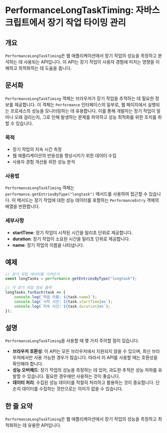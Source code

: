 <!--
Meta Description: # PerformanceLongTaskTiming: 자바스크립트에서 장기 작업 타이밍 관리 ## 개요 `PerformanceLongTaskTiming`은 웹 애플리케이션에서 장기 작업의 성능을 측정하고 분석하는 데 사용되는 API입니다. 이 API는 장기 작업이 사용자...
Meta Keywords: performancelongtasktiming, 작업의, 있습니다, 성능을, 작업이
-->

# PerformanceLongTaskTiming: 자바스크립트에서 장기 작업 타이밍 관리

## 개요
`PerformanceLongTaskTiming`은 웹 애플리케이션에서 장기 작업의 성능을 측정하고 분석하는 데 사용되는 API입니다. 이 API는 장기 작업이 사용자 경험에 미치는 영향을 이해하고 최적화하는 데 도움을 줍니다.

## 문서화
`PerformanceLongTaskTiming` 객체는 브라우저가 장기 작업을 추적하는 데 필요한 정보를 제공합니다. 이 객체는 `Performance` 인터페이스의 일부로, 웹 페이지에서 실행되는 프로세스의 성능을 모니터링하는 데 유용합니다. 이를 통해 개발자는 장기 작업이 얼마나 오래 걸리는지, 그로 인해 발생하는 문제를 파악하고 성능 최적화를 위한 조치를 취할 수 있습니다.

### 목적
- 장기 작업의 지속 시간 측정
- 웹 애플리케이션의 반응성을 향상시키기 위한 데이터 수집
- 사용자 경험 개선을 위한 성능 분석

### 사용법
`PerformanceLongTaskTiming` 객체는 `performance.getEntriesByType("longtask")` 메서드를 사용하여 접근할 수 있습니다. 이 메서드는 장기 작업에 대한 성능 데이터를 포함하는 `PerformanceEntry` 객체의 배열을 반환합니다.

### 세부사항
- **startTime**: 장기 작업이 시작된 시간을 밀리초 단위로 제공합니다.
- **duration**: 장기 작업이 소요된 시간을 밀리초 단위로 제공합니다.
- **name**: 장기 작업의 이름을 나타냅니다.

## 예제
```javascript
// 장기 작업 데이터를 가져오기
const longTasks = performance.getEntriesByType("longtask");

// 각 장기 작업 정보 출력
longTasks.forEach(task => {
    console.log(`작업 이름: ${task.name}`);
    console.log(`시작 시간: ${task.startTime}ms`);
    console.log(`지속 시간: ${task.duration}ms`);
});
```

## 설명
`PerformanceLongTaskTiming`을 사용할 때 몇 가지 주의할 점이 있습니다.

- **브라우저 호환성**: 이 API는 모든 브라우저에서 지원되지 않을 수 있으며, 최신 브라우저에서만 사용 가능한 경우가 많습니다. 따라서 이 API를 사용할 때는 호환성을 확인해야 합니다.
- **성능 오버헤드**: 장기 작업의 성능을 측정하는 데 있어, 과도한 추적은 성능 저하를 유발할 수 있습니다. 필요한 경우에만 사용하는 것이 좋습니다.
- **데이터 처리**: 수집된 성능 데이터를 적절히 처리하고 활용하는 것이 중요합니다. 단순히 데이터를 수집하는 것만으로는 의미가 없을 수 있습니다.

## 한 줄 요약
`PerformanceLongTaskTiming`은 웹 애플리케이션에서 장기 작업의 성능을 측정하고 최적화하는 데 유용한 API입니다.